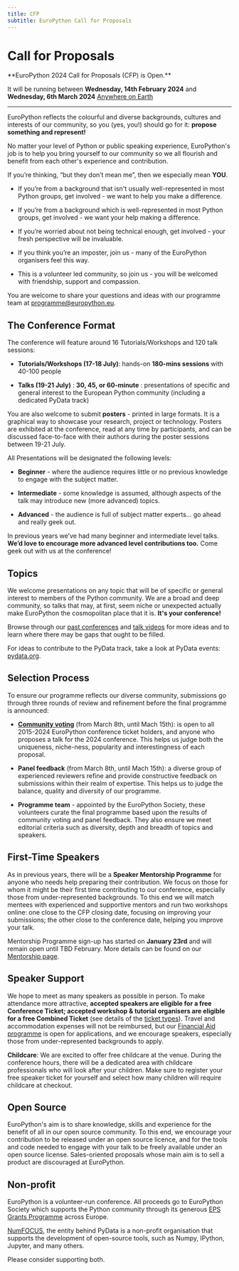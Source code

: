 ```yaml
---
title: CFP
subtitle: EuroPython Call for Proposals
---
```

# Call for Proposals

<div style={{textAlign: "center",  marginBottom: 10}}>
**EuroPython 2024 Call for Proposals (CFP) is Open.**

It will be running between
**Wednesday, 14th February 2024** and **Wednesday, 6th March 2024**
[Anywhere on Earth](https://en.wikipedia.org/wiki/Anywhere_on_Earth)
</div>

---

EuroPython reflects the colourful and diverse backgrounds, cultures and
interests of our community, so you (yes, you!) should go for it: **propose
something and represent!**

No matter your level of Python or public speaking experience, EuroPython's job
is to help you bring yourself to our community so we all flourish and benefit
from each other's experience and contribution.

If you’re thinking, “but they don’t mean me”, then we especially mean **YOU**.

* If you’re from a background that isn't usually well-represented in most
  Python groups, get involved - we want to help you make a difference.

* If you’re from a background which is well-represented in most Python groups,
  get involved - we want your help making a difference.

* If you’re worried about not being technical enough, get involved - your fresh
  perspective will be invaluable.

* If you think you’re an imposter, join us - many of the EuroPython organisers
  feel this way.

* This is a volunteer led community, so join us - you will be welcomed with
  friendship, support and compassion.

You are welcome to share your questions and ideas with our programme team at
[programme@europython.eu](mailto:programme@europython.eu).

## The Conference Format ##

The conference will feature around 16 Tutorials/Workshops and 120 talk sessions:

* **Tutorials/Workshops (17-18 July)**: hands-on **180-mins sessions** with
  40-100 people

* **Talks (19-21 July)** : **30, 45, or 60-minute** : presentations of specific
  and general interest to the European Python community (including a dedicated
  PyData track)

You are also welcome to submit **posters** - printed in large formats. It is
a graphical way to showcase your research, project or technology. Posters are
exhibited at the conference, read at any time by participants, and can be
discussed face-to-face with their authors during the poster sessions between
19-21 July.


All Presentations will be designated the following levels:

* **Beginner** - where the audience requires little or no previous knowledge to
  engage with the subject matter.

* **Intermediate** - some knowledge is assumed, although aspects of the talk
  may introduce new (more advanced) topics.

* **Advanced** - the audience is full of subject matter experts... go ahead and
  really geek out.

In previous years we’ve had many beginner and intermediate level talks. **We’d
love to encourage more advanced level contributions too.** Come geek out with
us at the conference!

## Topics ##

We welcome presentations on any topic that will be of specific or general
interest to members of the Python community. We are a broad and deep community,
so talks that may, at first, seem niche or unexpected actually make EuroPython
the cosmopolitan place that it is. **It's your conference!**

Browse through our [past
conferences](https://www.europython-society.org/europython/) and [talk
videos](https://www.youtube.com/c/EuroPythonConference) for more ideas and to
learn where there may be gaps that ought to be filled.

For ideas to contribute to the PyData track, take a look at PyData events:
[pydata.org](https://pydata.org/).

## Selection Process ##

To ensure our programme reflects our diverse community, submissions go through
three rounds of review and refinement before the final programme is announced:

* **[Community voting](/voting)** (from March 8th, until Mach 15th): is open to
  all 2015-2024 EuroPython conference ticket holders, and anyone who proposes
  a talk for the 2024 conference. This helps us judge both the uniqueness,
  niche-ness, popularity and interestingness of each proposal.

* **Panel feedback** (from March 8th, until Mach 15th): a diverse group of
  experienced reviewers refine and provide constructive feedback on submissions
  within their realm of expertise. This helps us to judge the balance, quality
  and diversity of our programme.

* **Programme team** - appointed by the EuroPython Society, these volunteers
  curate the final programme based upon the results of community voting and
  panel feedback. They also ensure we meet editorial criteria such as
  diversity, depth and breadth of topics and speakers.


## First-Time Speakers ##

As in previous years, there will be a **Speaker Mentorship Programme** for
anyone who needs help preparing their contribution. We focus on those for whom
it might be their first time contributing to our conference, especially those
from under-represented backgrounds. To this end we will match mentees with
experienced and supportive mentors and run two workshops online: one close to
the CFP closing date, focusing on improving your submissions; the other close
to the conference date, helping you improve your talk.

Mentorship Programme sign-up has started on **January 23rd** and will remain
open until TBD February. More details can be found on our [Mentorship
page](/mentorship).

## Speaker Support

We hope to meet as many speakers as possible in person. To make attendance more
attractive, **accepted speakers are eligible for a free Conference Ticket;
accepted workshop & tutorial organisers are eligible for a free Combined
Ticket** (see details of the [ticket types](/tickets#ticket-types)). Travel and
accommodation expenses will not be reimbursed,  but our [Financial Aid
programme](/finaid) is open for applications, and we encourage speakers,
especially those from under-represented backgrounds to apply.

**Childcare**: We are excited to offer free childcare at the venue. During the
conference hours, there will be a dedicated area with childcare professionals
who will look after your children. Make sure to register your free speaker
ticket for yourself and select how many children will require childcare at
checkout.


## Open Source ##

EuroPython's aim is to share knowledge, skills and experience for the benefit
of all in our open source community. To this end, we encourage your
contribution to be released under an open source licence, and for the tools and
code needed to engage with your talk to be freely available under an open
source license. Sales-oriented proposals whose main aim is to sell a product
are discouraged at EuroPython.

## Non-profit ##
[comment]: # (not sure if we want to keep these below)
EuroPython is a volunteer-run conference. All proceeds go to EuroPython Society
which supports the Python community through its generous [EPS Grants
Programme](https://www.europython-society.org/grants/) across Europe.

[NumFOCUS](https://numfocus.org/), the entity behind PyData is a non-profit
organisation that supports the development of open-source tools, such as Numpy,
IPython, Jupyter, and many others.

Please consider supporting both.
